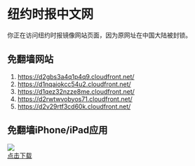 <h1>纽约时报中文网</h1>
<p>你正在访问纽约时报镜像网站页面，因为原网址在中国大陆被封锁。</p>
<h2>免翻墙网站</h2>
<ol>
<li><a href="https://d2gbs3a4q1p4q9.cloudfront.net/" target="1">https://d2gbs3a4q1p4q9.cloudfront.net/</a></li>
<li><a href="https://d1nqaiokcc54u2.cloudfront.net/" target="2">https://d1nqaiokcc54u2.cloudfront.net/</a></li>
<li><a href="https://d1qez32nzze8me.cloudfront.net/" target="3">https://d1qez32nzze8me.cloudfront.net/</a></li>
<li><a href="https://d2rwtwvobyos71.cloudfront.net/" target="4">https://d2rwtwvobyos71.cloudfront.net/</a></li>
<li><a href="https://d2v29rtf3cd60k.cloudfront.net/" target="5">https://d2v29rtf3cd60k.cloudfront.net/</a></li>
</ol>
<h2>免翻墙iPhone/iPad应用</h2>
<p>
	<a href="https://itunes.apple.com/cn/app/niu-yue-shi-bao-zhong-wen-wang/id807498298?mt=8">
		<img src="icon175x175.jpeg" />
		<br/>点击下载
	</a>
</p>